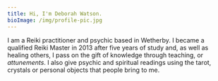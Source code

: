 ```yaml
---
title: Hi, I'm Deborah Watson.
bioImage: /img/profile-pic.jpg
---
```


I am a Reiki practitioner and psychic based in Wetherby. I became a qualified Reiki Master in 2013 after five years of study and, as well as healing others, I pass on the gift of knowledge through teaching, or _attunements_. I also give psychic and spiritual readings using the tarot, crystals or personal objects that people bring to me.
